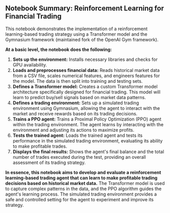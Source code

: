 ## Notebook Summary: Reinforcement Learning for Financial Trading

This notebook demonstrates the implementation of a reinforcement learning-based trading strategy using a Transformer model and the Gymnasium framework (maintained fork of the OpenAI Gym framework). 

**At a basic level, the notebook does the following:**

1. **Sets up the environment:** Installs necessary libraries and checks for GPU availability.
2. **Loads and preprocesses financial data:** Reads historical market data from a CSV file, scales numerical features, and engineers features for the model. The data is then split into training and testing sets.
3. **Defines a Transformer model:** Creates a custom Transformer model architecture specifically designed for financial trading. This model will learn to predict buy/sell signals based on market data patterns.
4. **Defines a trading environment:** Sets up a simulated trading environment using Gymnasium, allowing the agent to interact with the market and receive rewards based on its trading decisions.
5. **Trains a PPO agent:** Trains a Proximal Policy Optimization (PPO) agent within the trading environment. The agent learns by interacting with the environment and adjusting its actions to maximize profits.
6. **Tests the trained agent:** Loads the trained agent and tests its performance in the simulated trading environment, evaluating its ability to make profitable trades.
7. **Displays the final results:** Shows the agent's final balance and the total number of trades executed during the test, providing an overall assessment of its trading strategy.

**In essence, this notebook aims to develop and evaluate a reinforcement learning-based trading agent that can learn to make profitable trading decisions based on historical market data.** The Transformer model is used to capture complex patterns in the data, and the PPO algorithm guides the agent's learning process. The simulated trading environment provides a safe and controlled setting for the agent to experiment and improve its strategy.
